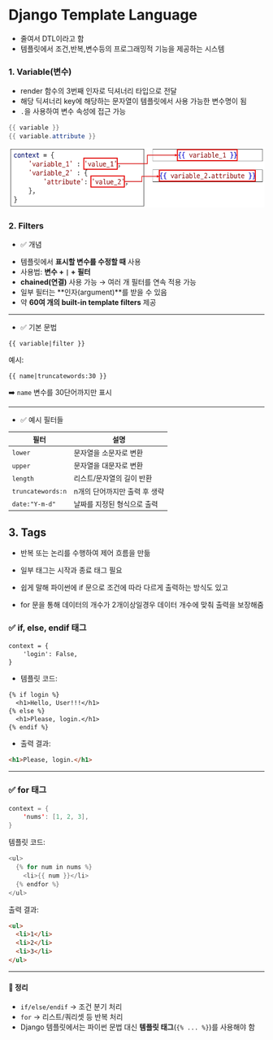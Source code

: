 # Django Template Language

- 줄여서 DTL이라고 함 
- 템플릿에서 조건,반복,변수등의 프로그래밍적 기능을 제공하는 시스템

### 1. Variable(변수)

- render 함수의 3번째 인자로 딕셔너리 타입으로 전달
- 해당 딕셔너리 key에 해당하는 문자열이 템플릿에서 사용 가능한 변수명이 됨
- `.`을 사용하여 변수 속성에 접근 가능

```java
{{ variable }}
{{ variable.attribute }}

```

![alt text](image-1.png)

### 2. Filters

- ✅ 개념

* 템플릿에서 **표시할 변수를 수정할 때** 사용
* 사용법: **변수 + `|` + 필터**
* **chained(연결)** 사용 가능 → 여러 개 필터를 연속 적용 가능
* 일부 필터는 \*\*인자(argument)\*\*를 받을 수 있음
* 약 **60여 개의 built-in template filters** 제공

---

- ✅ 기본 문법

```django
{{ variable|filter }}
```

예시:

```django
{{ name|truncatewords:30 }}
```

➡️ `name` 변수를 30단어까지만 표시

---

- ✅ 예시 필터들

| 필터                | 설명                |
| ----------------- | ----------------- |
| `lower`           | 문자열을 소문자로 변환      |
| `upper`           | 문자열을 대문자로 변환      |
| `length`          | 리스트/문자열의 길이 반환    |
| `truncatewords:n` | n개의 단어까지만 출력 후 생략 |
| `date:"Y-m-d"`    | 날짜를 지정된 형식으로 출력   |

## 3. Tags

- 반복 또는 논리를 수행하여 제어 흐름을 만듦
- 일부 태그는 시작과 종료 태그 필요

- 쉽게 말해 파이썬에 if 문으로 조건에 따라 다르게 출력하는 방식도 있고
- for 문을 통해 데이터의 개수가 2개이상일경우 데이터 개수에 맞춰 출력을 보장해줌



### ✅ if, else, endif 태그

```django
context = {
    'login': False,
}
```

- 템플릿 코드:

```django
{% if login %}
  <h1>Hello, User!!!</h1>
{% else %}
  <h1>Please, login.</h1>
{% endif %}
```

- 출력 결과:

```html
<h1>Please, login.</h1>
```

---

### ✅ for 태그

```java
context = {
    'nums': [1, 2, 3],
}
```

템플릿 코드:

```java
<ul>
  {% for num in nums %}
    <li>{{ num }}</li>
  {% endfor %}
</ul>
```

출력 결과:

```html
<ul>
  <li>1</li>
  <li>2</li>
  <li>3</li>
</ul>
```

---

#### 📌 정리

* `if/else/endif` → 조건 분기 처리
* `for` → 리스트/쿼리셋 등 반복 처리
* Django 템플릿에서는 파이썬 문법 대신 **템플릿 태그**(`{% ... %}`)를 사용해야 함
